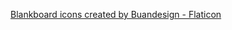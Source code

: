 
<a href="https://www.flaticon.com/free-icons/blankboard" title="blankboard icons">Blankboard icons created by Buandesign - Flaticon</a>